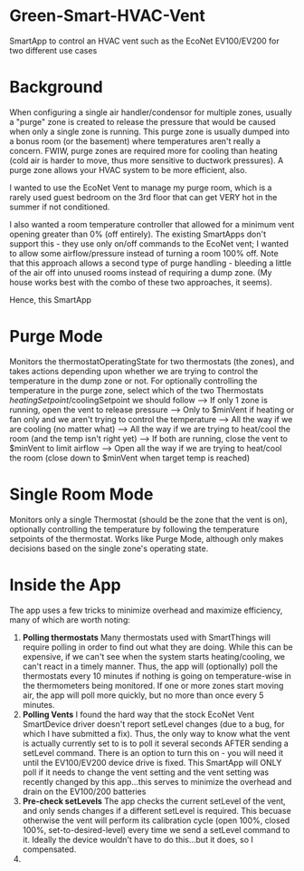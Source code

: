 # Green-Smart-HVAC-Vent
SmartApp to control an HVAC vent such as the EcoNet EV100/EV200 for two different use cases

Background
==========
When configuring a single air handler/condensor for multiple zones, usually a "purge" zone is created to release the pressure that would be caused when only a single zone is running. This purge zone is usually dumped into a bonus room (or the basement) where temperatures aren't really a concern. FWIW, purge zones are required more for cooling than heating (cold air is harder to move, thus more sensitive to ductwork pressures). A purge zone allows your HVAC system to be more efficient, also.

I wanted to use the EcoNet Vent to manage my purge room, which is a rarely used guest bedroom on the 3rd floor that can get VERY hot in the summer if not conditioned.

I also wanted a room temperature controller that allowed for a minimum vent opening greater than 0% (off entirely). The existing SmartApps don't support this - they use only on/off commands to the EcoNet vent; I wanted to allow some airflow/pressure instead of turning a room 100% off. Note that this approach allows a second type of purge handling - bleeding a little of the air off into unused rooms instead of requiring a dump zone. (My house works best with the combo of these two approaches, it seems).

Hence, this SmartApp

Purge Mode
==========
Monitors the thermostatOperatingState for two thermostats (the zones), and takes actions depending upon whether we are trying to control the temperature in the dump zone or not. For optionally controlling the temperature in the purge zone, select which of the two Thermostats $heatingSetpoint/$coolingSetpoint we should follow
 --> If only 1 zone is running, open the vent to release pressure
    --> Only to $minVent if heating or fan only and we aren't trying to control the temperature
    --> All the way if we are cooling (no matter what)
    --> All the way if we are trying to heat/cool the room (and the temp isn't right yet)
 --> If both are running, close the vent to $minVent to limit airflow
    --> Open all the way if we are trying to heat/cool the room (close down to $minVent when target temp is reached)
    
Single Room Mode
================
Monitors only a single Thermostat (should be the zone that the vent is on), optionally controlling the temperature by following the temperature setpoints of the thermostat. Works like Purge Mode, although only makes decisions based on the single zone's operating state.

Inside the App
==============
The app uses a few tricks to minimize overhead and maximize efficiency, many of which are worth noting:

1. <b>Polling thermostats</b> Many thermostats used with SmartThings will require polling in order to find out what they are doing. While this can be expensive, if we can't see when the system starts heating/cooling, we can't react in a timely manner. Thus, the app will (optionally) poll the thermostats every 10 minutes if nothing is going on temperature-wise in the thermometers being monitored. If one or more zones start moving air, the app will poll more quickly, but no more than once every 5 minutes.
2. <b>Polling Vents</b> I found the hard way that the stock EcoNet Vent SmartDevice driver doesn't report setLevel changes (due to a bug, for which I have submitted a fix). Thus, the only way to know what the vent is actually currently set to is to poll it several seconds AFTER sending a setLevel command. There is an option to turn this on - you will need it until the EV100/EV200 device drive is fixed. This SmartApp will ONLY poll if it needs to change the vent setting and the vent setting was recently changed by this app...this serves to minimize the overhead and drain on the EV100/200 batteries
3. <b>Pre-check setLevels</b> The app checks the current setLevel of the vent, and only sends changes if a different setLevel is required. This becuase otherwise the vent will perform its calibration cycle (open 100%, closed 100%, set-to-desired-level) every time we send a setLevel command to it. Ideally the device wouldn't have to do this...but it does, so I compensated.
4. 
